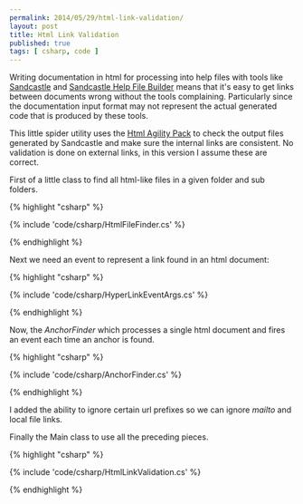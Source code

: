 ```yaml
---
permalink: 2014/05/29/html-link-validation/
layout: post
title: Html Link Validation
published: true
tags: [ csharp, code ]
---
```


Writing documentation in html for processing into help files with tools like 
[Sandcastle](http://sandcastle.codeplex.com/) and [Sandcastle Help File Builder](http://shfb.codeplex.com/) 
means that it's easy to get links between documents wrong without the tools 
complaining. Particularly since the documentation input format may not represent the
actual generated code that is produced by these tools.

This little spider utility uses the [Html Agility Pack](http://htmlagilitypack.codeplex.com/) 
to check the output files generated by Sandcastle and make sure the internal 
links are consistent. No validation is done on external links, in this version 
I assume these are correct.

First of a little class to find all html-like files in a given folder and sub folders.

{% highlight "csharp" %}

{% include 'code/csharp/HtmlFileFinder.cs' %}

{% endhighlight %}

Next we need an event to represent a link found in an html document:

{% highlight "csharp" %}

{% include 'code/csharp/HyperLinkEventArgs.cs' %}

{% endhighlight %}

Now, the *AnchorFinder* which processes a single html document and fires an 
event each time an anchor is found.

{% highlight "csharp" %}

{% include 'code/csharp/AnchorFinder.cs' %}

{% endhighlight %}

I added the ability to ignore certain url prefixes so we can ignore *mailto* 
and local file links.

Finally the Main class to use all the preceding pieces.

{% highlight "csharp" %}

{% include 'code/csharp/HtmlLinkValidation.cs' %}

{% endhighlight %}



